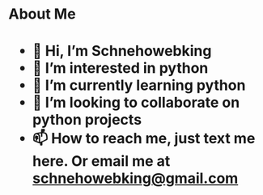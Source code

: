 <h1>About Me<h1>

- 👋 Hi, I’m Schnehowebking
- 👀 I’m interested in python
- 🌱 I’m currently learning python
- 💞️ I’m looking to collaborate on python projects
- 📫 How to reach me,  just text me here. Or email me at schnehowebking@gmail.com

<!---
schnehowebking/schnehowebking is a ✨ special ✨ repository because its `README.md` (this file) appears on your GitHub profile.
You can click the Preview link to take a look at your changes.
--->
